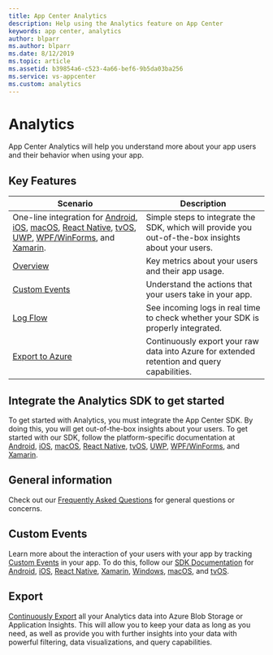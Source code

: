 ```yaml
---
title: App Center Analytics
description: Help using the Analytics feature on App Center
keywords: app center, analytics
author: blparr
ms.author: blparr
ms.date: 8/12/2019
ms.topic: article
ms.assetid: b39854a6-c523-4a66-bef6-9b5da03ba256
ms.service: vs-appcenter
ms.custom: analytics
---
```


# Analytics

App Center Analytics will help you understand more about your app users and their behavior when using your app.

## Key Features

| Scenario | Description |
|--|--|
| One-line integration for [Android](~/sdk/getting-started/android.md), [iOS](~/sdk/getting-started/ios.md), [macOS](~/sdk/getting-started/macos.md), [React Native](~/sdk/getting-started/react-native.md), [tvOS](~/sdk/getting-started/tvos.md), [UWP](~/sdk/getting-started/uwp.md), [WPF/WinForms](~/sdk/getting-started/wpf-winforms.md), and [Xamarin](~/sdk/getting-started/xamarin.md). | Simple steps to integrate the SDK, which will provide you out-of-the-box insights about your users.|
| [Overview](~/analytics/overview.md) | Key metrics about your users and their app usage.|
| [Custom Events](~/analytics/event-metrics.md)| Understand the actions that your users take in your app.|
| [Log Flow](~/analytics/log-flow.md)| See incoming logs in real time to check whether your SDK is properly integrated.|
| [Export to Azure](~/analytics/export.md)| Continuously export your raw data into Azure for extended retention and query capabilities.|

## Integrate the Analytics SDK to get started

To get started with Analytics, you must integrate the App Center SDK. By doing this, you will get out-of-the-box insights about your users.
To get started with our SDK, follow the platform-specific documentation at [Android](~/sdk/getting-started/android.md), [iOS](~/sdk/getting-started/ios.md), [macOS](~/sdk/getting-started/macos.md), [React Native](~/sdk/getting-started/react-native.md), [tvOS](~/sdk/getting-started/tvos.md), [UWP](~/sdk/getting-started/uwp.md), [WPF/WinForms](~/sdk/getting-started/wpf-winforms.md), and [Xamarin](~/sdk/getting-started/xamarin.md).

## General information

Check out our [Frequently Asked Questions](~/analytics/faq.md) for general questions or concerns.

## Custom Events

Learn more about the interaction of your users with your app by tracking [Custom Events](~/analytics/event-metrics.md) in your app. To do this, follow our [SDK Documentation](~/sdk/index.md) for [Android](~/sdk/analytics/android.md), [iOS](~/sdk/analytics/ios.md), [React Native](~/sdk/analytics/react-native.md), [Xamarin](~/sdk/analytics/xamarin.md), [Windows](~/sdk/analytics/windows.md), [macOS](~/sdk/analytics/macos.md), and [tvOS](~/sdk/analytics/tvos.md).

## Export

[Continuously Export](~/analytics/export.md) all your Analytics data into Azure Blob Storage or Application Insights. This will allow you to keep your data as long as you need, as well as provide you with further insights into your data with powerful filtering, data visualizations, and query capabilities.
